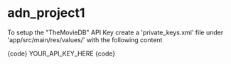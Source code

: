 # adn_project1

To setup the "TheMovieDB" API Key create a 'private_keys.xml' file under 'app/src/main/res/values/' with the following content

{code}
<resources>
    <string name="the_movie_db_api_key">YOUR_API_KEY_HERE</string>
</resources>
{code}
